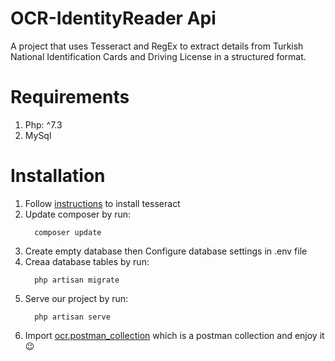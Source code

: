 # OCR-IdentityReader Api
A project that uses Tesseract and RegEx to extract details from Turkish National Identification Cards and Driving License in a structured format.

# Requirements
  1. Php: ^7.3
  2. MySql


# Installation
1. Follow [instructions](https://github.com/tesseract-ocr/tesseract#installing-tesseract) to install tesseract
2. Update composer by run:
      ```    
        composer update
      ```  
3. Create empty database then Configure database settings in .env file
4. Creaa database tables by run:
      ```    
        php artisan migrate
      ```  
5. Serve our project by run:
      ```    
        php artisan serve
      ```  
6. Import [ocr.postman_collection](https://github.com/ahmed-a-elngar/OCR-IdentityReader/blob/main/ocr.postman_collection.json) which is a postman collection and enjoy it 😉
